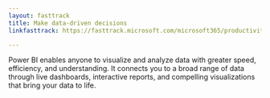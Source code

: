 ```yaml
---
layout: fasttrack
title: Make data-driven decisions
linkfasttrack: https://fasttrack.microsoft.com/microsoft365/productivitylibrary/Make-datadriven-decisions 

---
```

Power BI enables anyone to visualize and analyze data with greater speed, efficiency, and understanding. It connects you to a broad range of data through live dashboards, interactive reports, and compelling visualizations that bring your data to life.